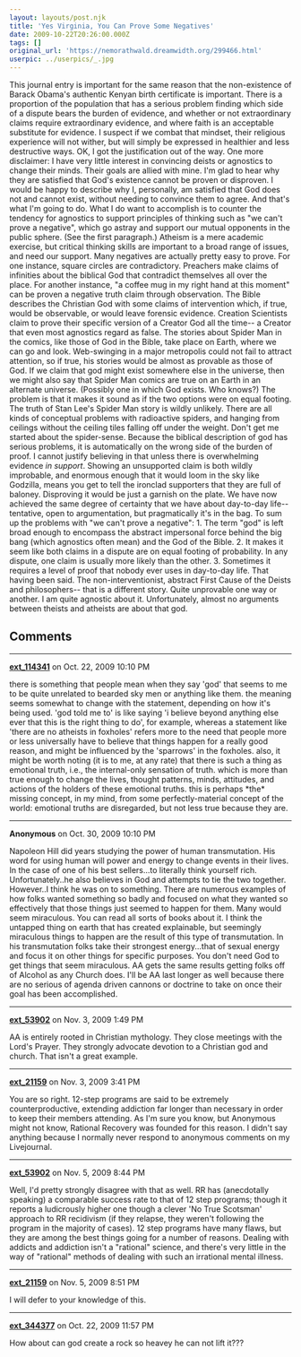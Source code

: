 ```yaml
---
layout: layouts/post.njk
title: 'Yes Virginia, You Can Prove Some Negatives'
date: 2009-10-22T20:26:00.000Z
tags: []
original_url: 'https://nemorathwald.dreamwidth.org/299466.html'
userpic: ../userpics/_.jpg
---
```

This journal entry is important for the same reason that the non-existence of Barack Obama's authentic Kenyan birth certificate is important. There is a proportion of the population that has a serious problem finding which side of a dispute bears the burden of evidence, and whether or not extraordinary claims require extraordinary evidence, and where faith is an acceptable substitute for evidence. I suspect if we combat that mindset, their religious experience will not wither, but will simply be expressed in healthier and less destructive ways. OK, I got the justification out of the way. One more disclaimer: I have very little interest in convincing deists or agnostics to change their minds. Their goals are allied with mine. I'm glad to hear why they are satisfied that God's existence cannot be proven or disproven. I would be happy to describe why I, personally, am satisfied that God does not and cannot exist, without needing to convince them to agree. And that's what I'm going to do. What I do want to accomplish is to counter the tendency for agnostics to support principles of thinking such as "we can't prove a negative", which go astray and support our mutual opponents in the public sphere. (See the first paragraph.) Atheism is a mere academic exercise, but critical thinking skills are important to a broad range of issues, and need our support. Many negatives are actually pretty easy to prove. For one instance, square circles are contradictory. Preachers make claims of infinities about the biblical God that contradict themselves all over the place. For another instance, "a coffee mug in my right hand at this moment" can be proven a negative truth claim through observation. The Bible describes the Christian God with some claims of intervention which, if true, would be observable, or would leave forensic evidence. Creation Scientists claim to prove their specific version of a Creator God all the time-- a Creator that even most agnostics regard as false. The stories about Spider Man in the comics, like those of God in the Bible, take place on Earth, where we can go and look. Web-swinging in a major metropolis could not fail to attract attention, so if true, his stories would be almost as provable as those of God. If we claim that god might exist somewhere else in the universe, then we might also say that Spider Man comics are true on an Earth in an alternate universe. (Possibly one in which God exists. Who knows?) The problem is that it makes it sound as if the two options were on equal footing. The truth of Stan Lee's Spider Man story is wildly unlikely. There are all kinds of conceptual problems with radioactive spiders, and hanging from ceilings without the ceiling tiles falling off under the weight. Don't get me started about the spider-sense. Because the biblical description of god has serious problems, it is automatically on the wrong side of the burden of proof. I cannot justify believing in that unless there is overwhelming evidence _in support_. Showing an unsupported claim is both wildly improbable, and enormous enough that it would loom in the sky like Godzilla, means you get to tell the ironclad supporters that they are full of baloney. Disproving it would be just a garnish on the plate. We have now achieved the same degree of certainty that we have about day-to-day life-- tentative, open to argumentation, but pragmatically it's in the bag. To sum up the problems with "we can't prove a negative": 1. The term "god" is left broad enough to encompass the abstract impersonal force behind the big bang (which agnostics often mean) and the God of the Bible. 2. It makes it seem like both claims in a dispute are on equal footing of probability. In any dispute, one claim is usually more likely than the other. 3. Sometimes it requires a level of proof that nobody ever uses in day-to-day life. That having been said. The non-interventionist, abstract First Cause of the Deists and philosophers-- that is a different story. Quite unprovable one way or another. I am quite agnostic about it. Unfortunately, almost no arguments between theists and atheists are about that god.

## Comments

---

**[ext_114341](https://www.dreamwidth.org/users/ext_114341)** on Oct. 22, 2009 10:10 PM

there is something that people mean when they say 'god' that seems to me to be quite unrelated to bearded sky men or anything like them. the meaning seems somewhat to change with the statement, depending on how it's being used. 'god told me to' is like saying 'i believe beyond anything else ever that this is the right thing to do', for example, whereas a statement like 'there are no atheists in foxholes' refers more to the need that people more or less universally have to believe that things happen for a really good reason, and might be influenced by the 'sparrows' in the foxholes. also, it might be worth noting (it is to me, at any rate) that there is such a thing as emotional truth, i.e., the internal-only sensation of truth. which is more than true enough to change the lives, thought patterns, minds, attitudes, and actions of the holders of these emotional truths. this is perhaps \*the\* missing concept, in my mind, from some perfectly-material concept of the world: emotional truths are disregarded, but not less true because they are.

---

**Anonymous** on Oct. 30, 2009 10:10 PM

Napoleon Hill did years studying the power of human transmutation. His word for using human will power and energy to change events in their lives. In the case of one of his best sellers...to literally think yourself rich. Unfortunately..he also believes in God and attempts to tie the two together. However..I think he was on to something. There are numerous examples of how folks wanted something so badly and focused on what they wanted so effectively that those things just seemed to happen for them. Many would seem miraculous. You can read all sorts of books about it. I think the untapped thing on earth that has created explainable, but seemingly miraculous things to happen are the result of this type of transmutation. In his transmutation folks take their strongest energy...that of sexual energy and focus it on other things for specific purposes. You don't need God to get things that seem miraculous. AA gets the same results getting folks off of Alcohol as any Church does. I'll be AA last longer as well because there are no serious of agenda driven cannons or doctrine to take on once their goal has been accomplished.

---

**[ext_53902](https://www.dreamwidth.org/users/ext_53902)** on Nov. 3, 2009 1:49 PM

AA is entirely rooted in Christian mythology. They close meetings with the Lord's Prayer. They strongly advocate devotion to a Christian god and church. That isn't a great example.

---

**[ext_21159](https://www.dreamwidth.org/users/ext_21159)** on Nov. 3, 2009 3:41 PM

You are so right. 12-step programs are said to be extremely counterproductive, extending addiction far longer than necessary in order to keep their members attending. As I'm sure you know, but Anonymous might not know, Rational Recovery was founded for this reason. I didn't say anything because I normally never respond to anonymous comments on my Livejournal.

---

**[ext_53902](https://www.dreamwidth.org/users/ext_53902)** on Nov. 5, 2009 8:44 PM

Well, I'd pretty strongly disagree with that as well. RR has (anecdotally speaking) a comparable success rate to that of 12 step programs; though it reports a ludicrously higher one though a clever 'No True Scotsman' approach to RR recidivism (if they relapse, they weren't following the program in the majority of cases). 12 step programs have many flaws, but they are among the best things going for a number of reasons. Dealing with addicts and addiction isn't a "rational" science, and there's very little in the way of "rational" methods of dealing with such an irrational mental illness.

---

**[ext_21159](https://www.dreamwidth.org/users/ext_21159)** on Nov. 5, 2009 8:51 PM

I will defer to your knowledge of this.

---

**[ext_344377](https://www.dreamwidth.org/users/ext_344377)** on Oct. 22, 2009 11:57 PM

How about can god create a rock so heavey he can not lift it???
